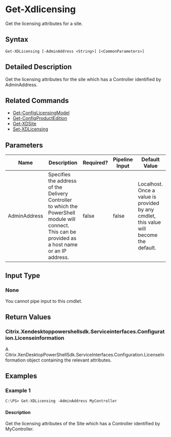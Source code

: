 
# Get-Xdlicensing

Get the licensing attributes for a site.

## Syntax

```
Get-XDLicensing [-AdminAddress <String>] [<CommonParameters>]
```

## Detailed Description

Get the licensing attributes for the site which has a Controller identified by AdminAddress.

## Related Commands

* [Get-ConfigLicensingModel](./Get-ConfigLicensingModel/)
* [Get-ConfigProductEdition](./Get-ConfigProductEdition/)
* [Get-XDSite](./Get-XDSite/)
* [Set-XDLicensing](./Set-XDLicensing/)
  
## Parameters

| Name   | Description | Required? | Pipeline Input | Default Value |
| --- | --- | --- | --- | --- |
| AdminAddress | Specifies the address of the Delivery Controller to which the PowerShell module will connect. This can be provided as a host name or an IP address. | false | false | Localhost. Once a value is provided by any cmdlet, this value will become the default. |

## Input Type

### None

You cannot pipe input to this cmdlet.
## Return Values


### Citrix.Xendesktoppowershellsdk.Serviceinterfaces.Configuration.Licenseinformation

A Citrix.XenDesktopPowerShellSdk.ServiceInterfaces.Configuration.LicenseInformation object containing the relevant attributes.

## Examples

### Example 1

```
C:\PS> Get-XDLicensing -AdminAddress MyController
```

#### Description

Get the licensing attributes of the Site which has a Controller identified by MyController.
